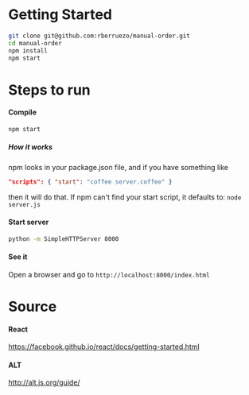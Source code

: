# Getting Started

```bash
git clone git@github.com:rberruezo/manual-order.git
cd manual-order
npm install
npm start
```

# Steps to run

#### Compile
```bash
npm start
```

##### How it works

npm looks in your package.json file, and if you have something like
```json
"scripts": { "start": "coffee server.coffee" }
```
then it will do that. If npm can't find your start script, it defaults to: `node server.js`

#### Start server
```bash
python -m SimpleHTTPServer 8000
```
#### See it
Open a browser and go to `http://localhost:8000/index.html`

# Source

#### React
https://facebook.github.io/react/docs/getting-started.html

#### ALT
http://alt.js.org/guide/

